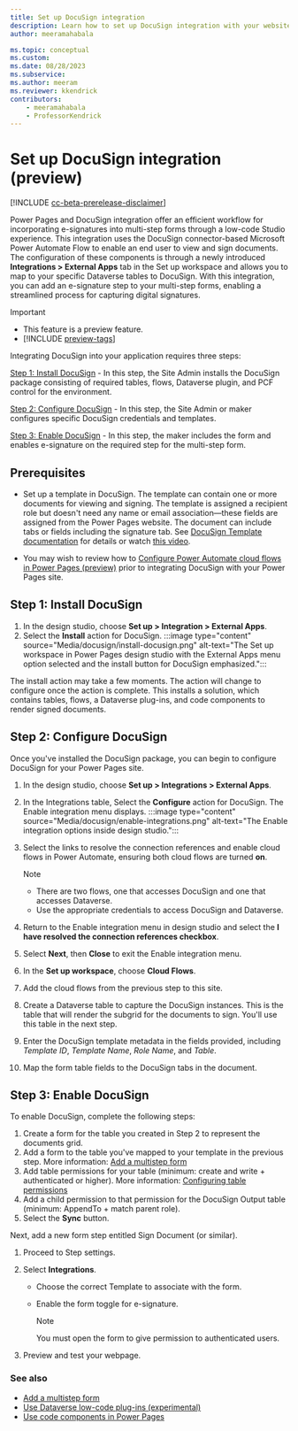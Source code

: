 ```yaml
---
title: Set up DocuSign integration
description: Learn how to set up DocuSign integration with your website. Include document generation and e-signature functionality in multi-step forms using DocuSign in Power Pages.
author: meeramahabala

ms.topic: conceptual
ms.custom: 
ms.date: 08/28/2023
ms.subservice:
ms.author: meeram 
ms.reviewer: kkendrick
contributors:
    - meeramahabala
    - ProfessorKendrick
---
```

# Set up DocuSign integration (preview)

[!INCLUDE [cc-beta-prerelease-disclaimer](../includes/cc-beta-prerelease-disclaimer.md)]

Power Pages and DocuSign integration offer an efficient workflow for incorporating e-signatures into multi-step forms through a low-code Studio experience. This integration uses the DocuSign connector-based Microsoft Power Automate Flow to enable an end user to view and sign documents. The configuration of these components is through a newly introduced **Integrations > External Apps** tab in the Set up workspace and allows you to map to your specific Dataverse tables to DocuSign. With this integration, you can add an e-signature step to your multi-step forms, enabling a streamlined process for capturing digital signatures.

> [!IMPORTANT]
> - This feature is a preview feature.
> - [!INCLUDE [preview-tags](../includes/cc-preview-features-definition.md)]

Integrating DocuSign into your application requires three steps:

[Step 1: Install DocuSign](#step-1-install-docusign) - In this step, the Site Admin installs the DocuSign package consisting of required tables, flows, Dataverse plugin, and PCF control for the environment.

[Step 2: Configure DocuSign](#step-2-configure-docusign) - In this step, the Site Admin or maker configures specific DocuSign credentials and templates.

[Step 3: Enable DocuSign](#step-3-enable-docusign) - In this step, the maker includes the form and enables e-signature on the required step for the multi-step form.

## Prerequisites

- Set up a template in DocuSign. The template can contain one or more documents for viewing and signing. The template is assigned a recipient role but doesn't need any name or email association—these fields are assigned from the Power Pages website. The document can include tabs or fields including the signature tab. See [DocuSign Template documentation](https://support.docusign.com/s/document-item?language=en_US&bundleId=xry1643227563338&topicId=uab1578456394214.html&_LANG=enus) for details or watch [this video](https://support.docusign.com/s/articles/Create-a-DocuSign-Template?language=en_US).

- You may wish to review how to [Configure Power Automate cloud flows in Power Pages (preview)](../configure/cloud-flow-integration.md) prior to integrating DocuSign with your Power Pages site.

## Step 1: Install DocuSign

1. In the design studio, choose **Set up > Integration > External Apps**.
1. Select the **Install** action for DocuSign. 
    :::image type="content" source="Media/docusign/install-docusign.png" alt-text="The Set up workspace in Power Pages design studio with the External Apps menu option selected and the install button for DocuSign emphasized.":::

The install action may take a few moments. The action will change to configure once the action is complete. This installs a solution, which contains tables, flows, a Dataverse plug-ins, and code components to render signed documents.

## Step 2: Configure DocuSign

Once you've installed the DocuSign package, you can begin to configure DocuSign for your Power Pages site.

1. In the design studio, choose **Set up > Integrations > External Apps**.
1. In the Integrations table, Select the **Configure** action for DocuSign.
The Enable integration menu displays.
:::image type="content" source="Media/docusign/enable-integrations.png" alt-text="The Enable integration options inside design studio.":::
1. Select the links to resolve the connection references and enable cloud flows in Power Automate, ensuring both cloud flows are turned **on**.
    > [!NOTE]
    >
    > - There are two flows, one that accesses DocuSign and one that accesses Dataverse.
    > - Use the appropriate credentials to access DocuSign and Dataverse.

1. Return to the Enable integration menu in design studio and select the **I have resolved the connection references checkbox**.
1. Select **Next**, then **Close** to exit the Enable integration menu.
1. In the **Set up workspace**, choose **Cloud Flows**.
1. Add the cloud flows from the previous step to this site.
1. Create a Dataverse table to capture the DocuSign instances.  This is the table that will render the subgrid for the documents to sign.  You'll use this table in the next step.
1. Enter the DocuSign template metadata in the fields provided, including *Template ID*, *Template Name*, *Role Name*, and *Table*.
1. Map the form table fields to the DocuSign tabs in the document.

## Step 3: Enable DocuSign

To enable DocuSign, complete the following steps:

1. Create a form for the table you created in Step 2 to represent the documents grid.
1. Add a form to the table you've mapped to your template in the previous step. More information: [Add a multistep form](../getting-started/multistep-forms.md)
1. Add table permissions for your table (minimum: create and write + authenticated or higher). More information: [Configuring table permissions](../security/table-permissions.md)
1. Add a child permission to that permission for the DocuSign Output table (minimum: AppendTo + match parent role).
1. Select the **Sync** button.

Next, add a new form step entitled Sign Document (or similar).

1. Proceed to Step settings.
1. Select **Integrations**.
    - Choose the correct Template to associate with the form.
    - Enable the form toggle for e-signature.

        > [!NOTE] 
        > You must open the form to give permission to authenticated users.

1. Preview and test your webpage.

### See also

- [Add a multistep form](../getting-started/multistep-forms.md)
- [Use Dataverse low-code plug-ins (experimental)](/power-apps/maker/data-platform/low-code-plug-ins)
- [Use code components in Power Pages](../configure/component-framework.md)